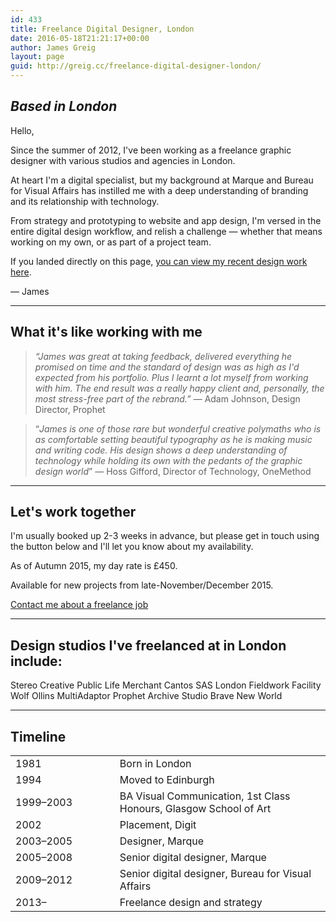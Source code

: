 ```yaml
---
id: 433
title: Freelance Digital Designer, London
date: 2016-05-18T21:21:17+00:00
author: James Greig
layout: page
guid: http://greig.cc/freelance-digital-designer-london/
---
```

<h2><em>Based in London</em></h2>
Hello,

Since the summer of 2012, I've been working as a freelance graphic designer with various studios and agencies in London.

At heart I'm a digital specialist, but my background at Marque and Bureau for Visual Affairs has instilled me with a deep understanding of branding and its relationship with technology.

From strategy and prototyping to website and app design, I'm versed in the entire digital design workflow, and relish a challenge — whether that means working on my own, or as part of a project team.

If you landed directly on this page, <a href="/design-and-strategy">you can view my recent design work here</a>.

— James

<hr />

<h2>What it's like working with me</h2>
<blockquote><em>“James was great at taking feedback, delivered everything he promised on time and the standard of design was as high as I'd expected from his portfolio. Plus I learnt a lot myself from working with him. The end result was a really happy client and, personally, the most stress-free part of the rebrand.”</em>
— Adam Johnson, Design Director, Prophet</blockquote>
<blockquote>“<em>James is one of those rare but wonderful creative polymaths who is as comfortable setting beautiful typography as he is making music and writing code. His design shows a deep understanding of technology while holding its own with the pedants of the graphic design world</em>”
— Hoss Gifford, Director of Technology, OneMethod</blockquote>

<hr />

<h2>Let's work together</h2>
I'm usually booked up 2-3 weeks in advance, but please get in touch using the button below and I'll let you know about my availability.

As of Autumn 2015, my day rate is £450.

Available for new projects from late-November/December 2015.

<a href="mailto:james@greig.cc?Subject=Freelance enquiry via your website">Contact me about a freelance job</a>

<hr />

<h2>Design studios I've freelanced at in London include:</h2>
Stereo Creative
Public Life
Merchant Cantos
SAS London
Fieldwork Facility
Wolf Ollins
MultiAdaptor
Prophet
Archive Studio
Brave New World

<hr />

<h2>Timeline</h2>

<table class="center measure f5 f4-ns">
<colgroup><col width="250">
<col width="500"></colgroup>
<tbody>
<tr>
<td>1981</td>
<td>Born in London</td>
</tr>
<tr>
<td>1994</td>
<td>Moved to Edinburgh</td>
</tr>
<tr>
<td>1999–2003</td>
<td>BA Visual Communication, 1st Class Honours, Glasgow School of Art</td>
</tr>
<tr>
<td>2002</td>
<td>Placement, Digit</td>
</tr>
<tr>
<td>2003–2005</td>
<td>Designer, Marque</td>
</tr>
<tr>
<td>2005–2008</td>
<td>Senior digital designer, Marque</td>
</tr>
<tr>
<td>2009–2012</td>
<td>Senior digital designer, Bureau for Visual Affairs</td>
</tr>
<tr>
<td>2013–</td>
<td>Freelance design and strategy</td>
</tr>
</tbody>
</table>
&nbsp;